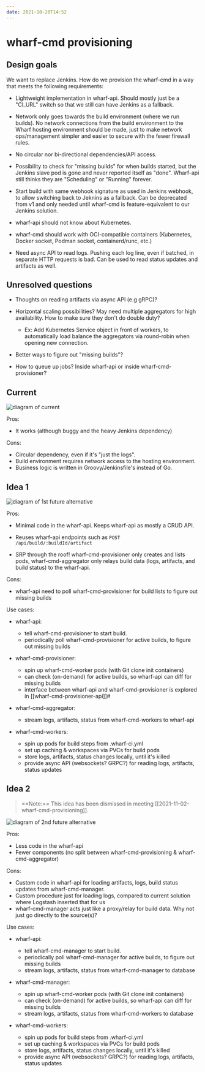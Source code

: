 ```yaml
---
date: 2021-10-28T14:52
---
```


# wharf-cmd provisioning

## Design goals

We want to replace Jenkins. How do we provision the wharf-cmd in a way that meets
the following requirements:

- Lightweight implementation in wharf-api. Should mostly just be a "CI_URL" switch
  so that we still can have Jenkins as a fallback.

- Network only goes towards the build environment (where we run builds).
  No network connections from the build environment to the Wharf hosting
  environment should be made, just to make network ops/management simpler and
  easier to secure with the fewer firewall rules.

- No circular nor bi-directional dependencies/API access.

- Possibility to check for "missing builds" for when builds started, but the
  Jenkins slave pod is gone and never reported itself as "done". Wharf-api still
  thinks they are "Scheduling" or "Running" forever.

- Start build with same webhook signature as used in Jenkins webhook, to allow
  switching back to Jeknins as a fallback. Can be deprecated from v1 and only
  needed until wharf-cmd is feature-equivalent to our Jenkins solution.

- wharf-api should not know about Kubernetes.

- wharf-cmd should work with OCI-compatible containers (Kubernetes, Docker socket, Podman socket, containerd/runc, etc.)

- Need async API to read logs. Pushing each log line, even if batched, in
  separate HTTP requests is bad. Can be used to read status updates and
  artifacts as well.

## Unresolved questions

- Thoughts on reading artifacts via async API (e.g gRPC)?

- Horizontal scaling possibilities? May need multiple aggregators for
  high availability. How to make sure they don't do double duty?

  - Ex: Add Kubernetes Service object in front of workers, to automatically
    load balance the aggregators via round-robin when opening new connection.

- Better ways to figure out "missing builds"?

- How to queue up jobs? Inside wharf-api or inside wharf-cmd-provisioner?

## Current

![diagram of current](static/wharf-cmd-provisioning-current.svg)

Pros:

- It works (although buggy and the heavy Jenkins dependency)

Cons:

- Circular dependency, even if it's "just the logs".
- Build environment requires network access to the hosting environment.
- Business logic is written in Groovy/Jenkinsfile's instead of Go.

## Idea 1

![diagram of 1st future alternative](static/wharf-cmd-provisioning-future-1.svg)

Pros:

- Minimal code in the wharf-api. Keeps wharf-api as mostly a CRUD API.

- Reuses wharf-api endpoints such as `POST /api/build/:buildId/artifact`

- SRP through the roof! wharf-cmd-provisioner only creates and lists pods,
  wharf-cmd-aggregator only relays build data (logs, artifacts, and build status) to the wharf-api.

Cons:

- wharf-api need to poll wharf-cmd-provisioner for build lists to figure out missing builds

Use cases:

- wharf-api:

  - tell wharf-cmd-provisioner to start build.
  - periodically poll wharf-cmd-provisioner for active builds, to figure out missing builds

- wharf-cmd-provisioner:

  - spin up wharf-cmd-worker pods (with Git clone init containers)
  - can check (on-demand) for active builds, so wharf-api can diff for missing builds
  - interface between wharf-api and wharf-cmd-provisioner is explored in [[wharf-cmd-provisioner-api]]#

- wharf-cmd-aggregator:

  - stream logs, artifacts, status from wharf-cmd-workers to wharf-api

- wharf-cmd-workers:

  - spin up pods for build steps from .wharf-ci.yml
  - set up caching & workspaces via PVCs for build pods
  - store logs, artifacts, status changes locally, until it's killed
  - provide async API (websockets? GRPC?) for reading logs, artifacts, status updates

## Idea 2

> ==Note:== This idea has been dismissed in meeting [[2021-11-02-wharf-cmd-provisioning]].

![diagram of 2nd future alternative](static/wharf-cmd-provisioning-future-2.svg)

Pros:

- Less code in the wharf-api
- Fewer components (no split between wharf-cmd-provisioning & wharf-cmd-aggregator)

Cons:

- Custom code in wharf-api for loading artifacts, logs, build status updates from wharf-cmd-manager.
- Custom procedure just for loading logs, compared to current solution where Logstash inserted that for us
- wharf-cmd-manager acts just like a proxy/relay for build data. Why not just go directly to the source(s)?

Use cases:

- wharf-api:

  - tell wharf-cmd-manager to start build.
  - periodically poll wharf-cmd-manager for active builds, to figure out missing builds
  - stream logs, artifacts, status from wharf-cmd-manager to database

- wharf-cmd-manager:

  - spin up wharf-cmd-worker pods (with Git clone init containers)
  - can check (on-demand) for active builds, so wharf-api can diff for missing builds
  - stream logs, artifacts, status from wharf-cmd-workers to database

- wharf-cmd-workers:

  - spin up pods for build steps from .wharf-ci.yml
  - set up caching & workspaces via PVCs for build pods
  - store logs, artifacts, status changes locally, until it's killed
  - provide async API (websockets? GRPC?) for reading logs, artifacts, status updates

